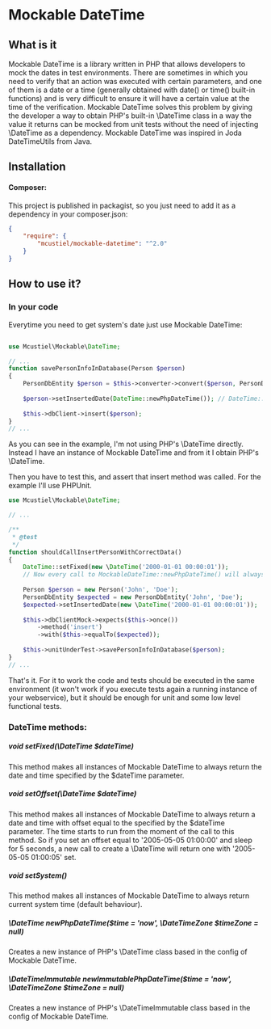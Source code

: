 Mockable DateTime
================

What is it
----------

Mockable DateTime is a library written in PHP that allows developers to mock the dates in test environments.
There are sometimes in which you need to verify that an action was executed with certain parameters, and one of them is a date or a time (generally obtained with date() or time() built-in functions) and is very difficult to ensure it will have a certain value at the time of the verification. 
Mockable DateTime solves this problem by giving the developer a way to obtain PHP's built-in \DateTime class in a way the value it returns can be mocked from unit tests without the need of injecting \DateTime as a dependency. Mockable DateTime was inspired in Joda DateTimeUtils from Java.

Installation
------------

#### Composer:

This project is published in packagist, so you just need to add it as a dependency in your composer.json:

```json  
{
    "require": {
        "mcustiel/mockable-datetime": "^2.0"
    }
}
```

How to use it?
--------------

### In your code

Everytime you need to get system's date just use Mockable DateTime:

```php

use Mcustiel\Mockable\DateTime;

// ...
function savePersonInfoInDatabase(Person $person)
{
    PersonDbEntity $person = $this->converter->convert($person, PersonDbEntity::class);
    
    $person->setInsertedDate(DateTime::newPhpDateTime()); // DateTime::newImmutablePhpDateTime() can also be used
    
    $this->dbClient->insert($person);
}
// ...
```

As you can see in the example, I'm not using PHP's \DateTime directly. Instead I have an instance of Mockable DateTime and from it I obtain PHP's \DateTime.

Then you have to test this, and assert that insert method was called. For the example I'll use PHPUnit.

```php
use Mcustiel\Mockable\DateTime;

// ...

/**
 * @test
 */
function shouldCallInsertPersonWithCorrectData()
{
    DateTime::setFixed(new \DateTime('2000-01-01 00:00:01'));
    // Now every call to MockableDateTime::newPhpDateTime() will always return "2000-01-01 00:00:01"
    
    Person $person = new Person('John', 'Doe');
    PersonDbEntity $expected = new PersonDbEntity('John', 'Doe');
    $expected->setInsertedDate(new \DateTime('2000-01-01 00:00:01'));    
    
    $this->dbClientMock->expects($this->once())
        ->method('insert')
        ->with($this->equalTo($expected));
    
    $this->unitUnderTest->savePersonInfoInDatabase($person);
}
// ...
```

That's it. For it to work the code and tests should be executed in the same environment (it won't work if you execute tests again a running instance of your webservice), but it should be enough for unit and some low level functional tests.

### DateTime methods:

##### void setFixed(\DateTime $dateTime)

This method makes all instances of Mockable DateTime to always return the date and time specified by the $dateTime parameter.

##### void setOffset(\DateTime $dateTime)

This method makes all instances of Mockable DateTime to always return a date and time with offset equal to the specified by the $dateTime parameter. The time starts to run from the moment of the call to this method. So if you set an offset equal to '2005-05-05 01:00:00' and sleep for 5 seconds, a new call to create a \DateTime will return one with '2005-05-05 01:00:05' set.

##### void setSystem()

This method makes all instances of Mockable DateTime to always return current system time (default behaviour).

##### \DateTime newPhpDateTime($time = 'now', \DateTimeZone $timeZone = null)

Creates a new instance of PHP's \DateTime class based in the config of Mockable DateTime.

##### \DateTimeImmutable newImmutablePhpDateTime($time = 'now', \DateTimeZone $timeZone = null)

Creates a new instance of PHP's \DateTimeImmutable class based in the config of Mockable DateTime.
